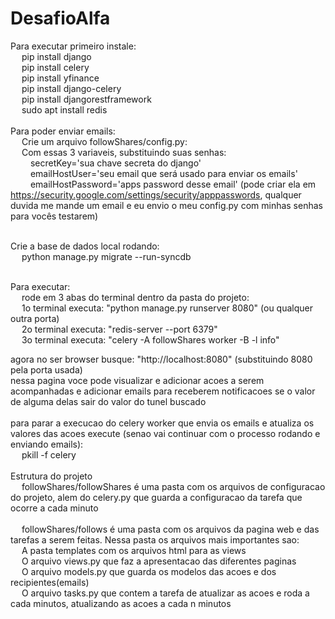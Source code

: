 # DesafioAlfa
Para executar primeiro instale:<br>
&emsp;    pip install django<br>
&emsp;    pip install celery<br>
&emsp;    pip install yfinance<br>
&emsp;    pip install django-celery<br>
&emsp;    pip install djangorestframework<br>
&emsp;    sudo apt install redis<br>
<br>
Para poder enviar emails:<br>
&emsp;    Crie um arquivo followShares/config.py:<br>
&emsp;    Com essas 3 variaveis, substituindo suas senhas:<br>
&emsp;&emsp;        secretKey='sua chave secreta do django'<br>
&emsp;&emsp;        emailHostUser='seu email que será usado para enviar os emails'<br>
&emsp;&emsp;        emailHostPassword='apps password desse email' (pode criar ela em https://security.google.com/settings/security/apppasswords, qualquer duvida me mande um email e eu envio o meu config.py com minhas senhas para vocês testarem)<br>
<br>

Crie a base de dados local rodando:<br>
&emsp;    python manage.py migrate --run-syncdb <br>

<br>
Para executar:<br>
&emsp;    rode em 3 abas do terminal dentro da pasta do projeto:<br>
&emsp;    1o terminal executa: "python manage.py runserver 8080" (ou qualquer outra porta)<br>
&emsp;    2o terminal executa: "redis-server --port 6379"<br>
&emsp;    3o terminal executa: "celery -A followShares worker -B -l info"<br>

agora no ser browser busque: "http://localhost:8080" (substituindo 8080 pela porta usada)<br>
nessa pagina voce pode visualizar e adicionar acoes a serem acompanhadas e adicionar emails para receberem notificacoes se o valor de alguma delas sair do valor do tunel buscado<br>
<br>
para parar a execucao do celery worker que envia os emails e atualiza os valores das acoes execute (senao vai continuar com o processo rodando e enviando emails):<br>
&emsp;    pkill -f celery<br>
<br>
Estrutura do projeto<br>
&emsp;    followShares/followShares é uma pasta com os arquivos de configuracao do projeto, alem do celery.py que guarda a configuracao da tarefa que ocorre a cada minuto<br>
    <br>
&emsp;    followShares/follows é uma pasta com os arquivos da pagina web e das tarefas a serem feitas. Nessa pasta os arquivos mais importantes sao:<br>
&emsp;        A pasta templates com os arquivos html para as views<br>
&emsp;        O arquivo views.py que faz a apresentacao das diferentes paginas<br>
&emsp;        O arquivo models.py que guarda os modelos das acoes e dos recipientes(emails)<br>
&emsp;        O arquivo tasks.py que contem a tarefa de atualizar as acoes e roda a cada minutos, atualizando as acoes a cada n minutos<br>
